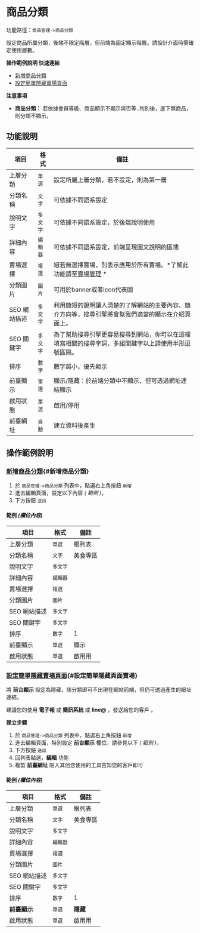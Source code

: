 #  商品分類

功能路徑：`商品管理->商品分類`

設定商品所屬分類，後端不限定階層，但前端為固定顯示階層。請設計介面時需確定使用層數。

**操作範例說明 快速連結**

* [新增商品分類](/guide/product-category#新增商品分類)
* [設定簡單隱藏賣場頁面](/guide/product-category#設定簡單隱藏頁面賣場)

**注意事項**

* **商品分類：** 若依據會員等級、商品顯示不顯示與否等..判別後，底下無商品，則分類不顯示。

##  功能說明

| 項目  | 格式 | 備註 |
|---|---|---|
|上層分類|`單選`|設定所屬上層分類，若不設定，則為第一層|
|分類名稱|`文字`|可依據不同語系設定|
|說明文字|`多文字`|可依據不同語系設定，於後端說明使用|
|詳細內容|`編輯器`|可依據不同語系設定，前端呈現圖文說明的區塊|
|賣場選擇|`複選`|組若無選擇賣場，則表示應用於所有賣場。*了解此功能請至[賣場管理](/guide/product-market) *|
|分類圖片|`圖片`|可用於banner或者icon代表圖|
|SEO 網站描述|`多文字`|利用簡短的說明讓人清楚的了解網站的主要內容、簡介方向等，搜尋引擎將會幫我們適當的顯示在介紹頁面上。|
|SEO 關鍵字|`多文字`|為了幫助搜尋引擎更容易搜尋到網站，你可以在這裡填寫相關的搜尋字詞，多組關鍵字以上請使用半形逗號區隔。|
|排序|`數字`|數字越小，優先顯示|
|前臺顯示|`單選`|顯示/隱藏：於前端分類中不顯示，但可透過網址連結顯示|
|啟用狀態|`單選`|啟用/停用|
|前臺網址|`自動`|建立資料後產生|



##  操作範例說明

### [新增商品分類](/guide/product-category#新增商品分類){#新增商品分類}

1. 於 `商品管理->商品分類` 列表中，點選右上角按鈕 `新增` 
2. 進去編輯頁面，設定以下內容 _( 範例 )_，
3. 下方按鈕 `送出`

#### 範例 _(欄位內容)_

| 項目  | 格式 | 備註 |
|---|---|---|
|上層分類|`單選`|根列表|
|分類名稱|`文字`|美食專區|
|說明文字|`多文字`||
|詳細內容|`編輯器`||
|賣場選擇|`複選`||
|分類圖片|`圖片`||
|SEO 網站描述|`多文字`||
|SEO 關鍵字|`多文字`||
|排序|`數字`|1|
|前臺顯示|`單選`|顯示|
|啟用狀態|`單選`|啟用用|


### [設定簡單隱藏賣場頁面](/guide/product-category#設定簡單隱藏頁面賣場){#設定簡單隱藏頁面賣場}

將 **前台顯示** 設定為隱藏，該分類即可不出現在網站前端，但仍可透過產生的網址連結。

建議您的使用 **電子報** 或 **簡訊系統** 或 **line@** ，發送給您的客戶 。

**建立步驟**

1. 於 `商品管理->商品分類` 列表中，點選右上角按鈕 `新增` 
2. 進去編輯頁面，特別設定 **前台顯示** 欄位，請參見以下 _( 範例 )_，
3. 下方按鈕 `送出`
4. 回列表點選，**編輯** 功能
5. 複製 **前臺網址** 貼入其他您使用的工具告知您的客戶即可

#### 範例 _(欄位內容)_

| 項目  | 格式 | 備註 |
|---|---|---|
|上層分類|`單選`|根列表|
|分類名稱|`文字`|美食專區|
|說明文字|`多文字`||
|詳細內容|`編輯器`||
|賣場選擇|`複選`||
|分類圖片|`圖片`||
|SEO 網站描述|`多文字`||
|SEO 關鍵字|`多文字`||
|排序|`數字`|1|
|**前臺顯示**|`單選`|**隱藏**|
|啟用狀態|`單選`|啟用用|
